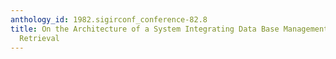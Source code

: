 ```yaml
---
anthology_id: 1982.sigirconf_conference-82.8
title: On the Architecture of a System Integrating Data Base Management and Information
  Retrieval
---
```

